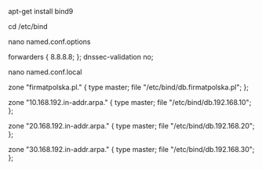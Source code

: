 apt-get install bind9 

cd /etc/bind

nano named.conf.options	

forwarders {
    8.8.8.8;
};
dnssec-validation no;


nano named.conf.local


zone "firmatpolska.pl." {
    type master;
    file "/etc/bind/db.firmatpolska.pl";
};

zone "10.168.192.in-addr.arpa." { 
    type master;
    file "/etc/bind/db.192.168.10";
};

zone "20.168.192.in-addr.arpa." {
    type master;
    file "/etc/bind/db.192.168.20";
};

zone "30.168.192.in-addr.arpa." {
    type master;
    file "/etc/bind/db.192.168.30";
};